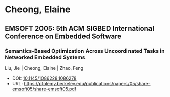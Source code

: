 # Cheong, Elaine

## EMSOFT 2005: 5th ACM SIGBED International Conference on Embedded Software

### Semantics-Based Optimization Across Uncoordinated Tasks in Networked Embedded Systems
Liu, Jie | Cheong, Elaine | Zhao, Feng
* DOI: [10.1145/1086228.1086278](https://doi.org/10.1145/1086228.1086278)
* URL: <https://ptolemy.berkeley.edu/publications/papers/05/share-emsoft05/share-emsoft05.pdf>

